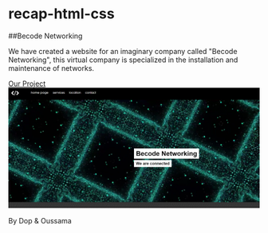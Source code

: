 # recap-html-css
##Becode Networking

We have created a website for an imaginary company called "Becode Networking", this virtual company is specialized in the installation and maintenance of networks.

[Our Project](https://oussrh.github.io/recap-html-css/)
![picture](img/newlines.png)

By Dop & Oussama
